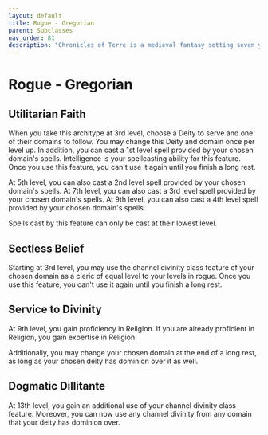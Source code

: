 ```yaml
---
layout: default
title: Rogue - Gregorian
parent: Subclasses
nav_order: 81
description: "Chronicles of Terre is a medieval fantasy setting seven years in the writing, currently for dungeons & dragons 5th edition."
---
```


# Rogue - Gregorian

## Utilitarian Faith

When you take this architype at 3rd level, choose a Deity to serve and one of their domains to follow. You may change this Deity and domain once per level up. In addition, you can cast a 1st level spell provided by your chosen domain's spells. Intelligence is your spellcasting ability for this feature. Once you use this feature, you can't use it again until you finish a long rest.

At 5th level, you can also cast a 2nd level spell provided by your chosen domain's spells. At 7th level, you can also cast a 3rd level spell provided by your chosen domain's spells. At 9th level, you can also cast a 4th level spell provided by your chosen domain's spells.

Spells cast by this feature can only be cast at their lowest level.

## Sectless Belief

Starting at 3rd level, you may use the channel divinity class feature of your chosen domain as a cleric of equal level to your levels in rogue. Once you use this feature, you can't use it again until you finish a long rest.

## Service to Divinity

At 9th level, you gain proficiency in Religion. If you are already proficient in Religion, you gain expertise in Religion. 

Additionally, you may change your chosen domain at the end of a long rest, as long as your chosen deity has dominion over it as well.

## Dogmatic Dillitante

At 13th level, you gain an additional use of your channel divinity class feature. Moreover, you can now use any channel divinity from any domain that your deity has dominion over.